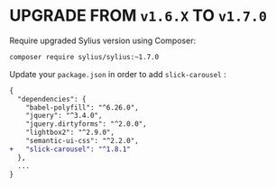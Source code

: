 # UPGRADE FROM `v1.6.X` TO `v1.7.0`

Require upgraded Sylius version using Composer:

```bash
composer require sylius/sylius:~1.7.0
```

Update your `package.json` in order to add `slick-carousel` : 

```diff
{
  "dependencies": {
    "babel-polyfill": "^6.26.0",
    "jquery": "^3.4.0",
    "jquery.dirtyforms": "^2.0.0",
    "lightbox2": "^2.9.0",
    "semantic-ui-css": "^2.2.0",
+   "slick-carousel": "^1.8.1"
  },
  ...
}
```
